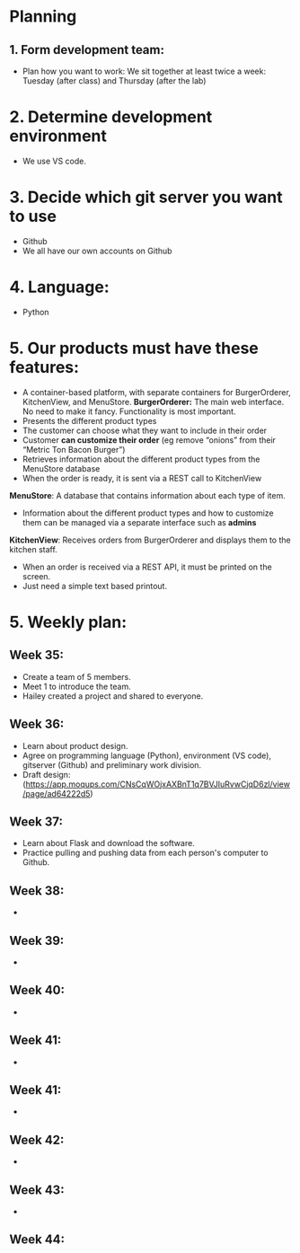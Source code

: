 # Planning
## 1. Form development team:
- Plan how you want to work: We sit together at least twice a week: Tuesday (after class) and Thursday (after the lab)

# 2. Determine development environment
- We use VS code.

# 3. Decide which git server you want to use
- Github
- We all have our own accounts on Github

# 4. Language:
- Python

# 5. Our products must have these features:
- A container-based platform, with separate containers for BurgerOrderer, KitchenView, and MenuStore.
**BurgerOrderer:** The main web interface. No need to make it fancy. Functionality is most important.
- Presents the different product types
- The customer can choose what they want to include in their order
- Customer **can customize their order** (eg remove “onions” from their “Metric Ton Bacon Burger”)
- Retrieves information about the different product types from the MenuStore database
- When the order is ready, it is sent via a REST call to KitchenView

**MenuStore**: A database that contains information about each type of item.
- Information about the different product types and how to customize them can be managed via a separate interface such as **admins**

**KitchenView**: Receives orders from BurgerOrderer and displays them to the kitchen staff.
- When an order is received via a REST API, it must be printed on the screen.
- Just need a simple text based printout.

# 5. Weekly plan:
## Week 35:
- Create a team of 5 members.
- Meet 1 to introduce the team.
- Hailey created a project and shared to everyone.

## Week 36:
- Learn about product design.
- Agree on programming language (Python), environment (VS code), gitserver (Github) and preliminary work division.
- Draft design:
 (https://app.moqups.com/CNsCqWOjxAXBnT1q7BVJIuRvwCjqD6zl/view/page/ad64222d5)

## Week 37:
- Learn about Flask and download the software.
- Practice pulling and pushing data from each person's computer to Github.

## Week 38:
-
## Week 39:
-
## Week 40:
-
## Week 41:
-
## Week 41:
-
## Week 42:
-
## Week 43:
-
## Week 44:
